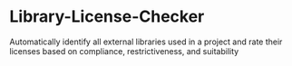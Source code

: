 # Library-License-Checker
Automatically identify all external libraries used in a project and rate their licenses based on compliance, restrictiveness, and suitability
